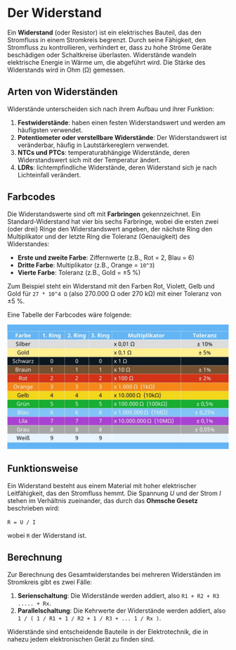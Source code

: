 # Der Widerstand

Ein **Widerstand** (oder Resistor) ist ein elektrisches Bauteil, das den Stromfluss in einem Stromkreis begrenzt. Durch seine Fähigkeit, den Stromfluss zu kontrollieren, verhindert er, dass zu hohe Ströme Geräte beschädigen oder Schaltkreise überlasten. Widerstände wandeln elektrische Energie in Wärme um, die abgeführt wird. Die Stärke des Widerstands wird in Ohm (Ω) gemessen.


## Arten von Widerständen

Widerstände unterscheiden sich nach ihrem Aufbau und ihrer Funktion:

1. **Festwiderstände**: haben einen festen Widerstandswert und werden am häufigsten verwendet.
2. **Potentiometer oder verstellbare Widerstände**: Der Widerstandswert ist veränderbar, häufig in Lautstärkereglern verwendet.
3. **NTCs und PTCs**: temperaturabhängige Widerstände, deren Widerstandswert sich mit der Temperatur ändert.
4. **LDRs**: lichtempfindliche Widerstände, deren Widerstand sich je nach Lichteinfall verändert.


## Farbcodes

Die Widerstandswerte sind oft mit **Farbringen** gekennzeichnet. Ein Standard-Widerstand hat vier bis sechs Farbringe, wobei die ersten zwei (oder drei) Ringe den Widerstandswert angeben, der nächste Ring den Multiplikator und der letzte Ring die Toleranz (Genauigkeit) des Widerstandes:

- **Erste und zweite Farbe**: Ziffernwerte (z.B., Rot = 2, Blau = 6)
- **Dritte Farbe**: Multiplikator (z.B., Orange = `10^3`)
- **Vierte Farbe**: Toleranz (z.B., Gold = ±5 %)

Zum Beispiel steht ein Widerstand mit den Farben Rot, Violett, Gelb und Gold für `27 * 10^4 Ω` (also 270.000 Ω oder 270 kΩ) mit einer Toleranz von ±5 %.

Eine Tabelle der Farbcodes wäre folgende:

![Tabelle der Farbcodes](/images/farbcodes-widerstand.jpg)

## Funktionsweise

Ein Widerstand besteht aus einem Material mit hoher elektrischer Leitfähigkeit, das den Stromfluss hemmt. Die Spannung $U$ und der Strom $I$ stehen im Verhältnis zueinander, das durch das **Ohmsche Gesetz** beschrieben wird:

`R = U / I`

wobei `R` der Widerstand ist.

## Berechnung

Zur Berechnung des Gesamtwiderstandes bei mehreren Widerständen im Stromkreis gibt es zwei Fälle:

1. **Serienschaltung**: Die Widerstände werden addiert, also `R1 + R2 + R3 ..... + Rx`.
2. **Parallelschaltung**: Die Kehrwerte der Widerstände werden addiert, also `1 / ( 1 / R1 + 1 / R2 + 1 / R3 + ... 1 / Rx )`.

Widerstände sind entscheidende Bauteile in der Elektrotechnik, die in nahezu jedem elektronischen Gerät zu finden sind.